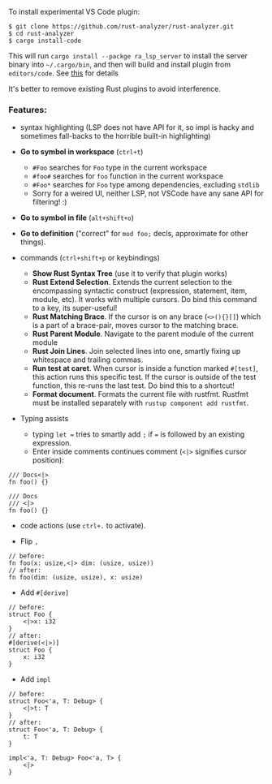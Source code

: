 To install experimental VS Code plugin:

```
$ git clone https://github.com/rust-analyzer/rust-analyzer.git
$ cd rust-analyzer
$ cargo install-code
```

This will run `cargo install --packge ra_lsp_server` to install the
server binary into `~/.cargo/bin`, and then will build and install
plugin from `editors/code`. See
[this](https://github.com/matklad/rust-analyzer/blob/cc76b0d31d8ba013c499dd3a4ca69b37004795e6/crates/tools/src/main.rs#L192)
for details

It's better to remove existing Rust plugins to avoid interference.

### Features:

* syntax highlighting (LSP does not have API for it, so impl is hacky
  and sometimes fall-backs to the horrible built-in highlighting)

* **Go to symbol in workspace** (`ctrl+t`)
  - `#Foo` searches for `Foo` type in the current workspace
  - `#foo#` searches for `foo` function in the current workspace
  - `#Foo*` searches for `Foo` type among dependencies, excluding `stdlib`
  - Sorry for a weired UI, neither LSP, not VSCode have any sane API for filtering! :)

* **Go to symbol in file** (`alt+shift+o`)

* **Go to definition** ("correct" for `mod foo;` decls, approximate for other things).

* commands (`ctrl+shift+p` or keybindings)
  - **Show Rust Syntax Tree** (use it to verify that plugin works)
  - **Rust Extend Selection**. Extends the current selection to the
    encompassing syntactic construct (expression, statement, item,
    module, etc). It works with multiple cursors. Do bind this command
    to a key, its super-useful!
  - **Rust Matching Brace**. If the cursor is on any brace
    (`<>(){}[]`) which is a part of a brace-pair, moves cursor to the
    matching brace.
  - **Rust Parent Module**. Navigate to the parent module of the current module
  - **Rust Join Lines**. Join selected lines into one, smartly fixing
    up whitespace and trailing commas.
  - **Run test at caret**. When cursor is inside a function marked
    `#[test]`, this action runs this specific test. If the cursor is
    outside of the test function, this re-runs the last test. Do bind
    this to a shortcut!
  - **Format document**. Formats the current file with rustfmt.
    Rustfmt must be installed separately with `rustup component add rustfmt`.

* Typing assists
  - typing `let =` tries to smartly add `;` if `=` is followed by an existing expression.
  - Enter inside comments continues comment (`<|>` signifies cursor position):

```
/// Docs<|>
fn foo() {}
```

```
/// Docs
/// <|>
fn foo() {}
```

* code actions (use `ctrl+.` to activate).



- Flip `,`

```
// before:
fn foo(x: usize,<|> dim: (usize, usize))
// after:
fn foo(dim: (usize, usize), x: usize)
```

- Add `#[derive]`

```
// before:
struct Foo {
    <|>x: i32
}
// after:
#[derive(<|>)]
struct Foo {
    x: i32
}
```

- Add `impl`

```
// before:
struct Foo<'a, T: Debug> {
    <|>t: T
}
// after:
struct Foo<'a, T: Debug> {
    t: T
}

impl<'a, T: Debug> Foo<'a, T> {
    <|>
}
```
